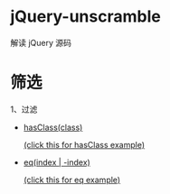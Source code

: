 # jQuery-unscramble
解读 jQuery 源码

# 筛选 #

1、过滤

  - [ hasClass(class)](https://github.com/huainanhai/jQuery-unscramble/blob/master/markdown/hasClass.md)

    [(click this for hasClass example)](https://github.com/huainanhai/jQuery-unscramble/blob/master/public/js/hasClass.js)

- [eq(index | -index)](https://github.com/huainanhai/jQuery-unscramble/blob/master/markdown/eq.md)

    [(click this for eq example)](https://github.com/huainanhai/jQuery-unscramble/blob/master/public/js/eq.js)
